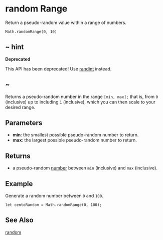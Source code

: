 # random Range

Return a pseudo-random value within a range of numbers.

```sig
Math.randomRange(0, 10)
```

## ~ hint

**Deprecated**

This API has been deprecated!
Use [randint](/reference/math/randint) instead.

## ~

Returns a pseudo-random number in the range ``[min, max];`` that is, from ``0`` (inclusive) up to including ``1`` (inclusive), which you can then scale to your desired range.

## Parameters

* **min**: the smallest possible pseudo-random number to return.
* **max**: the largest possible pseudo-random number to return.

## Returns

* a pseudo-random [number](types/number) between ``min`` (inclusive) and ``max`` (inclusive).

## Example

Generate a random number between `0` and `100`.

```blocks
let centoRandom = Math.randomRange(0, 100);
```

## See Also

[random](/reference/math/random)
